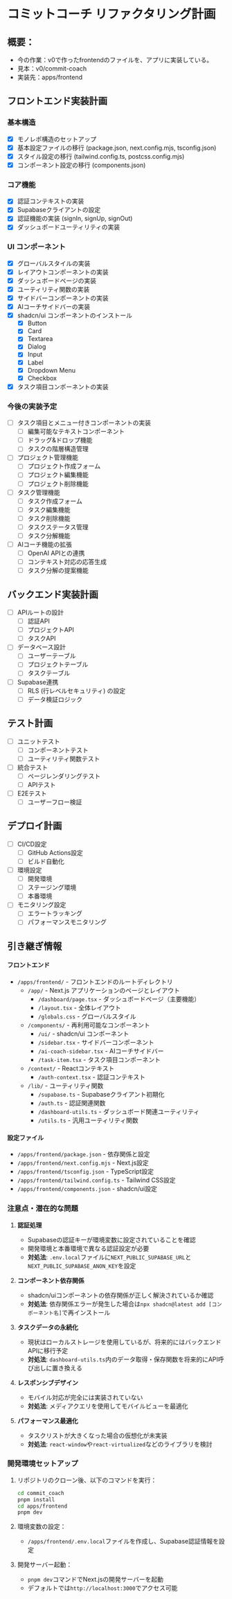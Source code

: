 # コミットコーチ リファクタリング計画

## 概要：
  - 今の作業：v0で作ったfrontendのファイルを、アプリに実装している。
  - 見本：v0/commit-coach
  - 実装先：apps/frontend

## フロントエンド実装計画

### 基本構造
- [x] モノレポ構造のセットアップ
- [x] 基本設定ファイルの移行 (package.json, next.config.mjs, tsconfig.json)
- [x] スタイル設定の移行 (tailwind.config.ts, postcss.config.mjs)
- [x] コンポーネント設定の移行 (components.json)

### コア機能
- [x] 認証コンテキストの実装
- [x] Supabaseクライアントの設定
- [x] 認証機能の実装 (signIn, signUp, signOut)
- [x] ダッシュボードユーティリティの実装

### UI コンポーネント
- [x] グローバルスタイルの実装
- [x] レイアウトコンポーネントの実装
- [x] ダッシュボードページの実装
- [x] ユーティリティ関数の実装
- [x] サイドバーコンポーネントの実装
- [x] AIコーチサイドバーの実装
- [x] shadcn/ui コンポーネントのインストール
  - [x] Button
  - [x] Card
  - [x] Textarea
  - [x] Dialog
  - [x] Input
  - [x] Label
  - [x] Dropdown Menu
  - [x] Checkbox
- [x] タスク項目コンポーネントの実装

### 今後の実装予定
- [ ] タスク項目とメニュー付きコンポーネントの実装
  - [ ] 編集可能なテキストコンポーネント
  - [ ] ドラッグ&ドロップ機能
  - [ ] タスクの階層構造管理
- [ ] プロジェクト管理機能
  - [ ] プロジェクト作成フォーム
  - [ ] プロジェクト編集機能
  - [ ] プロジェクト削除機能
- [ ] タスク管理機能
  - [ ] タスク作成フォーム
  - [ ] タスク編集機能
  - [ ] タスク削除機能
  - [ ] タスクステータス管理
  - [ ] タスク分解機能
- [ ] AIコーチ機能の拡張
  - [ ] OpenAI APIとの連携
  - [ ] コンテキスト対応の応答生成
  - [ ] タスク分解の提案機能

## バックエンド実装計画
- [ ] APIルートの設計
  - [ ] 認証API
  - [ ] プロジェクトAPI
  - [ ] タスクAPI
- [ ] データベース設計
  - [ ] ユーザーテーブル
  - [ ] プロジェクトテーブル
  - [ ] タスクテーブル
- [ ] Supabase連携
  - [ ] RLS (行レベルセキュリティ) の設定
  - [ ] データ検証ロジック

## テスト計画
- [ ] ユニットテスト
  - [ ] コンポーネントテスト
  - [ ] ユーティリティ関数テスト
- [ ] 統合テスト
  - [ ] ページレンダリングテスト
  - [ ] APIテスト
- [ ] E2Eテスト
  - [ ] ユーザーフロー検証

## デプロイ計画
- [ ] CI/CD設定
  - [ ] GitHub Actions設定
  - [ ] ビルド自動化
- [ ] 環境設定
  - [ ] 開発環境
  - [ ] ステージング環境
  - [ ] 本番環境
- [ ] モニタリング設定
  - [ ] エラートラッキング
  - [ ] パフォーマンスモニタリング

## 引き継ぎ情報

#### フロントエンド
- `/apps/frontend/` - フロントエンドのルートディレクトリ
  - `/app/` - Next.js アプリケーションのページとレイアウト
    - `/dashboard/page.tsx` - ダッシュボードページ（主要機能）
    - `/layout.tsx` - 全体レイアウト
    - `/globals.css` - グローバルスタイル
  - `/components/` - 再利用可能なコンポーネント
    - `/ui/` - shadcn/ui コンポーネント
    - `/sidebar.tsx` - サイドバーコンポーネント
    - `/ai-coach-sidebar.tsx` - AIコーチサイドバー
    - `/task-item.tsx` - タスク項目コンポーネント
  - `/context/` - Reactコンテキスト
    - `/auth-context.tsx` - 認証コンテキスト
  - `/lib/` - ユーティリティ関数
    - `/supabase.ts` - Supabaseクライアント初期化
    - `/auth.ts` - 認証関連関数
    - `/dashboard-utils.ts` - ダッシュボード関連ユーティリティ
    - `/utils.ts` - 汎用ユーティリティ関数

#### 設定ファイル
- `/apps/frontend/package.json` - 依存関係と設定
- `/apps/frontend/next.config.mjs` - Next.js設定
- `/apps/frontend/tsconfig.json` - TypeScript設定
- `/apps/frontend/tailwind.config.ts` - Tailwind CSS設定
- `/apps/frontend/components.json` - shadcn/ui設定

### 注意点・潜在的な問題

1. **認証処理**
   - Supabaseの認証キーが環境変数に設定されていることを確認
   - 開発環境と本番環境で異なる認証設定が必要
   - **対処法**: `.env.local`ファイルに`NEXT_PUBLIC_SUPABASE_URL`と`NEXT_PUBLIC_SUPABASE_ANON_KEY`を設定

2. **コンポーネント依存関係**
   - shadcn/uiコンポーネントの依存関係が正しく解決されているか確認
   - **対処法**: 依存関係エラーが発生した場合は`npx shadcn@latest add [コンポーネント名]`で再インストール

3. **タスクデータの永続化**
   - 現状はローカルストレージを使用しているが、将来的にはバックエンドAPIに移行予定
   - **対処法**: `dashboard-utils.ts`内のデータ取得・保存関数を将来的にAPI呼び出しに置き換える

4. **レスポンシブデザイン**
   - モバイル対応が完全には実装されていない
   - **対処法**: メディアクエリを使用してモバイルビューを最適化

5. **パフォーマンス最適化**
   - タスクリストが大きくなった場合の仮想化が未実装
   - **対処法**: `react-window`や`react-virtualized`などのライブラリを検討

### 開発環境セットアップ

1. リポジトリのクローン後、以下のコマンドを実行：
   ```bash
   cd commit_coach
   pnpm install
   cd apps/frontend
   pnpm dev
   ```

2. 環境変数の設定：
   - `/apps/frontend/.env.local`ファイルを作成し、Supabase認証情報を設定

3. 開発サーバー起動：
   - `pnpm dev`コマンドでNext.jsの開発サーバーを起動
   - デフォルトでは`http://localhost:3000`でアクセス可能
